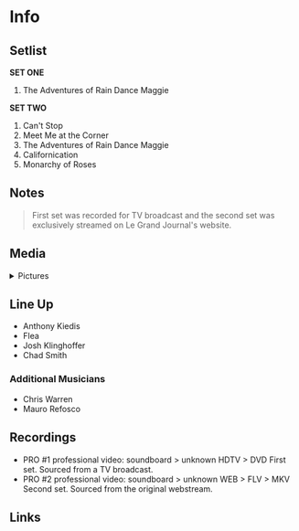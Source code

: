 # Info

## Setlist

**SET ONE**<br>
1. The Adventures of Rain Dance Maggie

**SET TWO**<br>
1. Can't Stop
2. Meet Me at the Corner
3. The Adventures of Rain Dance Maggie
4. Californication
5. Monarchy of Roses

## Notes

> First set was recorded for TV broadcast and the second set was exclusively streamed on Le Grand Journal's website.

## Media 

<details>
  <summary>Pictures</summary>
  <!--<img alt="Setlist" title="Setlist" src="_.jpg" height="200" />
  <img alt="Flyer" title="Flyer" src="_.jpg" height="200" />-->
</details>

## Line Up

* Anthony Kiedis
* Flea
* Josh Klinghoffer
* Chad Smith

### Additional Musicians

* Chris Warren  
* Mauro Refosco

## Recordings

* PRO #1 professional video: soundboard > unknown HDTV > DVD First set. Sourced from a TV broadcast.
* PRO #2 professional video: soundboard > unknown WEB > FLV > MKV Second set. Sourced from the original webstream.

## Links
